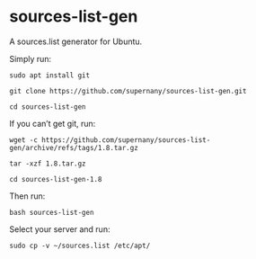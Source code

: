 # sources-list-gen

A sources.list generator for Ubuntu.

Simply run:
```
sudo apt install git
```
```
git clone https://github.com/supernany/sources-list-gen.git
```
```
cd sources-list-gen
```
If you can’t get git, run:
```
wget -c https://github.com/supernany/sources-list-gen/archive/refs/tags/1.8.tar.gz
```
```
tar -xzf 1.8.tar.gz
```
```
cd sources-list-gen-1.8
```
Then run:
```
bash sources-list-gen
```
Select your server and run:
```
sudo cp -v ~/sources.list /etc/apt/
```
